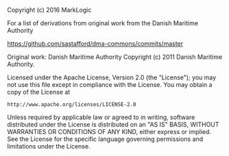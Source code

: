 Copyright (c) 2016 MarkLogic

For a list of derivations from original work from the Danish Maritime Authority

https://github.com/sastafford/dma-commons/commits/master

Original work: Danish Maritime Authority
Copyright (c) 2011 Danish Maritime Authority.

Licensed under the Apache License, Version 2.0 (the "License");
you may not use this file except in compliance with the License.
You may obtain a copy of the License at

    http://www.apache.org/licenses/LICENSE-2.0

Unless required by applicable law or agreed to in writing, software
distributed under the License is distributed on an "AS IS" BASIS,
WITHOUT WARRANTIES OR CONDITIONS OF ANY KIND, either express or implied.
See the License for the specific language governing permissions and
limitations under the License.